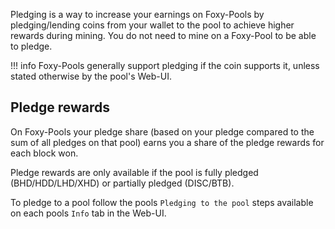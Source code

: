 Pledging is a way to increase your earnings on Foxy-Pools by pledging/lending coins from your wallet to the pool to achieve higher rewards during mining. You do not need to mine on a Foxy-Pool to be able to pledge.

!!! info
    Foxy-Pools generally support pledging if the coin supports it, unless stated otherwise by the pool's Web-UI.

## Pledge rewards

On Foxy-Pools your pledge share (based on your pledge compared to the sum of all pledges on that pool) earns you a share of the pledge rewards for each block won.

Pledge rewards are only available if the pool is fully pledged (BHD/HDD/LHD/XHD) or partially pledged (DISC/BTB).

To pledge to a pool follow the pools `Pledging to the pool` steps available on each pools `Info` tab in the Web-UI.
